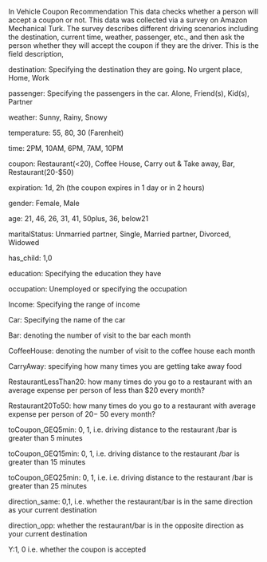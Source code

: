 In Vehicle Coupon Recommendation
This data checks whether a person will accept a coupon or not. This data was collected via a survey on Amazon Mechanical Turk. The survey describes different driving scenarios 
including the destination, current time, weather, passenger, etc., and then ask the person whether they will accept the coupon if they are the driver.
This is the field description,

destination: Specifying the destination they are going. No urgent place, Home, Work

passenger: Specifying the passengers in the car. Alone, Friend(s), Kid(s), Partner

weather: Sunny, Rainy, Snowy

temperature: 55, 80, 30 (Farenheit)

time: 2PM, 10AM, 6PM, 7AM, 10PM

coupon: Restaurant(<20), Coffee House, Carry out & Take away, Bar, Restaurant(20-$50)

expiration: 1d, 2h (the coupon expires in 1 day or in 2 hours)

gender: Female, Male

age: 21, 46, 26, 31, 41, 50plus, 36, below21

maritalStatus: Unmarried partner, Single, Married partner, Divorced, Widowed

has_child: 1,0

education: Specifying the education they have

occupation: Unemployed or specifying the occupation

Income: Specifying the range of income

Car: Specifying the name of the car

Bar: denoting the number of visit to the bar each month

CoffeeHouse: denoting the number of visit to the coffee house each month

CarryAway: specifying how many times you are getting take away food

RestaurantLessThan20: how many times do you go to a restaurant with an average expense per person of less than $20 every month?

Restaurant20To50: how many times do you go to a restaurant with average expense per person of 20− 50 every month?

toCoupon_GEQ5min: 0, 1, i.e. driving distance to the restaurant /bar is greater than 5 minutes

toCoupon_GEQ15min: 0, 1, i.e. driving distance to the restaurant /bar is greater than 15 minutes

toCoupon_GEQ25min: 0, 1, i.e. i.e. driving distance to the restaurant /bar is greater than 25 minutes

direction_same: 0,1, i.e. whether the restaurant/bar is in the same direction as your current destination

direction_opp: whether the restaurant/bar is in the opposite direction as your current destination

Y:1, 0 i.e. whether the coupon is accepted
